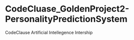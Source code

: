 # CodeCluase_GoldenProject2-PersonalityPredictionSystem
CodeClause Artificial Intellegence Intership 
